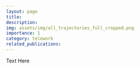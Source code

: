 ```yaml
---
layout: page
title: 
description:
img: assets/img/all_trajectories_full_cropped.png
importance: 1
category: telework
related_publications: 
---
```

Text Here
